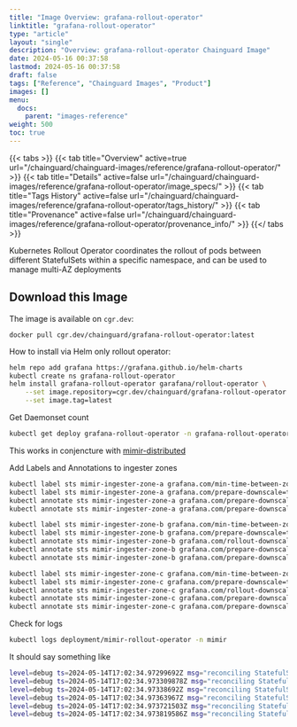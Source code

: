 ```yaml
---
title: "Image Overview: grafana-rollout-operator"
linktitle: "grafana-rollout-operator"
type: "article"
layout: "single"
description: "Overview: grafana-rollout-operator Chainguard Image"
date: 2024-05-16 00:37:58
lastmod: 2024-05-16 00:37:58
draft: false
tags: ["Reference", "Chainguard Images", "Product"]
images: []
menu: 
  docs: 
    parent: "images-reference"
weight: 500
toc: true
---
```


{{< tabs >}}
{{< tab title="Overview" active=true url="/chainguard/chainguard-images/reference/grafana-rollout-operator/" >}}
{{< tab title="Details" active=false url="/chainguard/chainguard-images/reference/grafana-rollout-operator/image_specs/" >}}
{{< tab title="Tags History" active=false url="/chainguard/chainguard-images/reference/grafana-rollout-operator/tags_history/" >}}
{{< tab title="Provenance" active=false url="/chainguard/chainguard-images/reference/grafana-rollout-operator/provenance_info/" >}}
{{</ tabs >}}



<!--overview:start-->
Kubernetes Rollout Operator coordinates the rollout of pods between different StatefulSets within a specific namespace, and can be used to manage multi-AZ deployments
<!--overview:end-->

## Download this Image

The image is available on `cgr.dev`:

```
docker pull cgr.dev/chainguard/grafana-rollout-operator:latest
```


<!--body:start-->

How to install via Helm only rollout operator:

```bash
helm repo add grafana https://grafana.github.io/helm-charts
kubectl create ns grafana-rollout-operator
helm install grafana-rollout-operator garafana/rollout-operator \
    --set image.repository=cgr.dev/chainguard/grafana-rollout-operator \
    --set image.tag=latest
```

Get Daemonset count
```bash
kubectl get deploy grafana-rollout-operator -n grafana-rollout-operator
```

This works in conjencture with [mimir-distributed](https://grafana.com/docs/helm-charts/mimir-distributed/latest/get-started-helm-charts/)

Add Labels and Annotations to ingester zones
```bash
kubectl label sts mimir-ingester-zone-a grafana.com/min-time-between-zones-downscale=2m -n mimir
kubectl label sts mimir-ingester-zone-a grafana.com/prepare-downscale=true -n mimir
kubectl annotate sts mimir-ingester-zone-a grafana.com/prepare-downscale-http-path=ingester/prepare-shutdown -n mimir
kubectl annotate sts mimir-ingester-zone-a grafana.com/prepare-downscale-http-port=80 -n mimir

kubectl label sts mimir-ingester-zone-b grafana.com/min-time-between-zones-downscale=2m -n mimir
kubectl label sts mimir-ingester-zone-b grafana.com/prepare-downscale=true -n mimir
kubectl annotate sts mimir-ingester-zone-b grafana.com/rollout-downscale-leader=mimir-ingester-zone-a -n mimir
kubectl annotate sts mimir-ingester-zone-b grafana.com/prepare-downscale-http-path=ingester/prepare-shutdown -n mimir
kubectl annotate sts mimir-ingester-zone-b grafana.com/prepare-downscale-http-port=80 -n mimir

kubectl label sts mimir-ingester-zone-c grafana.com/min-time-between-zones-downscale=2m -n mimir
kubectl label sts mimir-ingester-zone-c grafana.com/prepare-downscale=true -n mimir
kubectl annotate sts mimir-ingester-zone-c grafana.com/rollout-downscale-leader=mimir-ingester-zone-b -n mimir
kubectl annotate sts mimir-ingester-zone-c grafana.com/prepare-downscale-http-path=ingester/prepare-shutdown -n mimir
kubectl annotate sts mimir-ingester-zone-c grafana.com/prepare-downscale-http-port=80 -n mimir
```

Check for logs
```bash
kubectl logs deployment/mimir-rollout-operator -n mimir
```

It should say something like
```bash
level=debug ts=2024-05-14T17:02:34.97299692Z msg="reconciling StatefulSet" statefulset=mimir-store-gateway-zone-a
level=debug ts=2024-05-14T17:02:34.973309878Z msg="reconciling StatefulSet" statefulset=mimir-store-gateway-zone-b
level=debug ts=2024-05-14T17:02:34.97338692Z msg="reconciling StatefulSet" statefulset=mimir-store-gateway-zone-c
level=debug ts=2024-05-14T17:02:34.97363967Z msg="reconciling StatefulSet" statefulset=mimir-ingester-zone-a
level=debug ts=2024-05-14T17:02:34.973721503Z msg="reconciling StatefulSet" statefulset=mimir-ingester-zone-b
level=debug ts=2024-05-14T17:02:34.973819586Z msg="reconciling StatefulSet" statefulset=mimir-ingester-zone-c
```


<!--body:end-->

